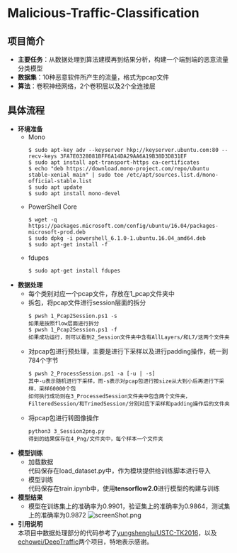 # Malicious-Traffic-Classification
## **项目简介**
- **主要任务**：从数据处理到算法建模再到结果分析，构建一个端到端的恶意流量分类模型
- **数据集**：10种恶意软件所产生的流量，格式为pcap文件
- **算法**：卷积神经网络，2个卷积层以及2个全连接层
## 具体流程
- **环境准备**
  - Mono  
    ```
    $ sudo apt-key adv --keyserver hkp://keyserver.ubuntu.com:80 --recv-keys 3FA7E0328081BFF6A14DA29AA6A19B38D3D831EF
    $ sudo apt install apt-transport-https ca-certificates
    $ echo "deb https://download.mono-project.com/repo/ubuntu stable-xenial main" | sudo tee /etc/apt/sources.list.d/mono-official-stable.list
    $ sudo apt update
    $ sudo apt install mono-devel
    ```
  - PowerShell Core
    ```
    $ wget -q https://packages.microsoft.com/config/ubuntu/16.04/packages-microsoft-prod.deb
    $ sudo dpkg -i powershell_6.1.0-1.ubuntu.16.04_amd64.deb
    $ sudo apt-get install -f
    ```
  - fdupes
    ```
    $ sudo apt-get install fdupes
    ```
- **数据处理**
  - 每个类别对应一个pcap文件，存放在1_pcap文件夹中
  - 拆包，将pcap文件进行session层面的拆分
    ```
    $ pwsh 1_Pcap2Session.ps1 -s
    如果是按照flow层面进行拆分
    $ pwsh 1_Pcap2Session.ps1 -f
    如果成功运行，则可以看到2_Session文件夹中含有AllLayers/和L7/这两个文件夹
    ```
  - 对pcap包进行预处理，主要是进行下采样以及进行padding操作，统一到784个字节
    ```
    $ pwsh 2_ProcessSession.ps1 -a [-u | -s]
    其中-u表示随机进行下采样，而-s表示对pcap包进行按size从大到小后再进行下采样，采样60000个包  
    如何执行成功则在3_ProcessedSession文件夹中包含两个文件夹，FilteredSession/和TrimedSession/分别对应下采样和padding操作后的文件夹
    ```
  - 将pcap包进行转图像操作
    ```
    python3 3_Session2png.py
    得到的结果保存在4_Png/文件夹中，每个样本一个文件夹
    ```  
- **模型训练**
  - 加载数据  
    代码保存在load_dataset.py中，作为模块提供给训练脚本进行导入
  - 模型训练  
    代码保存在train.ipynb中，使用**tensorflow2.0**进行模型的构建与训练
- **模型结果**  
  - 模型在训练集上的准确率为0.9901，验证集上的准确率为0.9864，测试集上的准确率为0.9872
  ![screenShot.png](https://i.loli.net/2019/11/27/bJuh1B2NQWpw58q.png)
- **引用说明**  
  本项目中数据处理部分的代码参考了[yungshenglu/USTC-TK2016](https://github.com/yungshenglu/USTC-TK2016/tree/ubuntu)，以及[echowei/DeepTraffic](https://github.com/echowei/DeepTraffic)两个项目，特地表示感谢。
  
